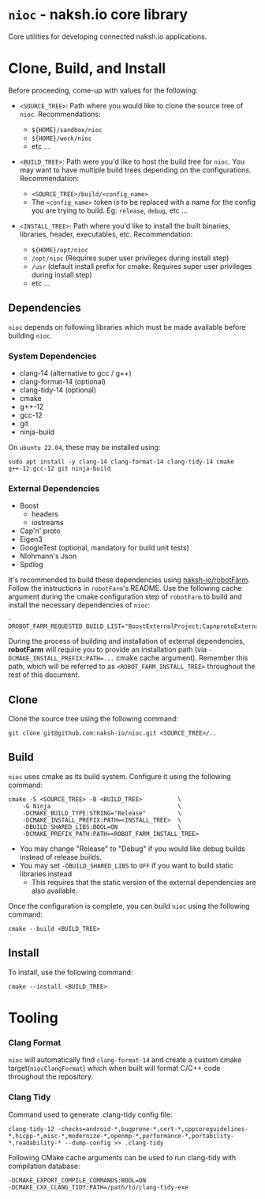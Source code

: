# `nioc` - naksh.io core library
Core utilities for developing connected naksh.io applications.


# Clone, Build, and Install
Before proceeding, come-up with values for the following:

* `<SOURCE_TREE>`: Path where you would like to clone the source tree of `nioc`.
  Recommendations:
  * `${HOME}/sandbox/nioc`
  * `${HOME}/work/nioc`
  * etc ...

* `<BUILD_TREE>`: Path were you'd like to host the build tree for `nioc`. You
  may want to have multiple build trees depending on the configurations. 
  Recommendation:
  * `<SOURCE_TREE>/build/<config_name>`
  * The `<config_name>` token is to be replaced with a name for the config
    you are trying to build. Eg: `release`, `debug`, etc ...

* `<INSTALL_TREE>`: Path where you'd like to install the built binaries, 
  libraries, header, executables, etc. Recommendation:
  * `${HOME}/opt/nioc`
  * `/opt/nioc` (Requires super user privileges during install step)
  * `/usr` (default install prefix for cmake. Requires super user privileges 
    during install step)
  * etc ...


## Dependencies
`nioc` depends on following libraries which must be made available before
building `nioc`.

### System Dependencies
* clang-14 (alternative to gcc / g++)
* clang-format-14 (optional)
* clang-tidy-14 (optional)
* cmake
* g++-12
* gcc-12
* git
* ninja-build

On `ubuntu 22.04`, these may be installed using:
```shell
sudo apt install -y clang-14 clang-format-14 clang-tidy-14 cmake g++-12 gcc-12 git ninja-build
```

### External Dependencies
* Boost
  * headers
  * iostreams
* Cap'n' proto
* Eigen3
* GoogleTest (optional, mandatory for build unit tests)
* Nlohmann's Json
* Spdlog

It's recommended to build these dependencies using
[naksh-io/robotFarm](https://github.com/naksh-io/robotFarm). Follow the instructions in 
`robotFarm`'s README. Use the following cache argument during the cmake configuration step
of `robotFarm` to build and install the necessary dependencies of `nioc`:

```shell
-DROBOT_FARM_REQUESTED_BUILD_LIST="BoostExternalProject;CapnprotoExternalProject;Eigen3ExternalProject;GoogleTestExternalProject;NlohmannJsonExternalProject;SpdLogExternalProject"
```

During the process of building and installation of external dependencies, **robotFarm** will
require you to provide an installation path (via `-DCMAKE_INSTALL_PREFIX:PATH=...` cmake 
cache argument). Remember this path, which will be referred to as `<ROBOT_FARM_INSTALL_TREE>`
throughout the rest of this document. 


## Clone
Clone the source tree using the following command:
```shell
git clone git@github.com:naksh-io/nioc.git <SOURCE_TREE>/..
```


## Build
`nioc` uses cmake as its build system. Configure it using the following command:
```shell
cmake -S <SOURCE_TREE> -B <BUILD_TREE>          \
    -G Ninja                                    \
    -DCMAKE_BUILD_TYPE:STRING="Release"         \
    -DCMAKE_INSTALL_PREFIX:PATH=<INSTALL_TREE>  \
    -DBUILD_SHARED_LIBS:BOOL=ON                 \
    -DCMAKE_PREFIX_PATH:PATH=<ROBOT_FARM_INSTALL_TREE>
```
* You may change "Release" to "Debug" if you would like debug builds instead of release builds.
* You may set `-DBUILD_SHARED_LIBS` to `OFF` if you want to build static libraries instead
  * This requires that the static version of the external dependencies are also available.

Once the configuration is complete, you can build `nioc` using the following command:
```shell
cmake --build <BUILD_TREE>
```


## Install
To install, use the following command:
```shell
cmake --install <BUILD_TREE>
```


# Tooling

### Clang Format
`nioc` will automatically find `clang-format-14` and create a custom cmake target(`niocClangFormat`)
which when built will format C/C++ code throughout the repository.


### Clang Tidy
Command used to generate .clang-tidy config file:
```shell
clang-tidy-12 -checks=android-*,bugprone-*,cert-*,cppcoreguidelines-*,hicpp-*,misc-*,modernize-*,openmp-*,performance-*,portability-*,readability-* --dump-config >> .clang-tidy
```

Following CMake cache arguments can be used to run clang-tidy with
compilation database:
```shell
-DCMAKE_EXPORT_COMPILE_COMMANDS:BOOL=ON
-DCMAKE_CXX_CLANG_TIDY:PATH=/path/to/clang-tidy-exe
```
